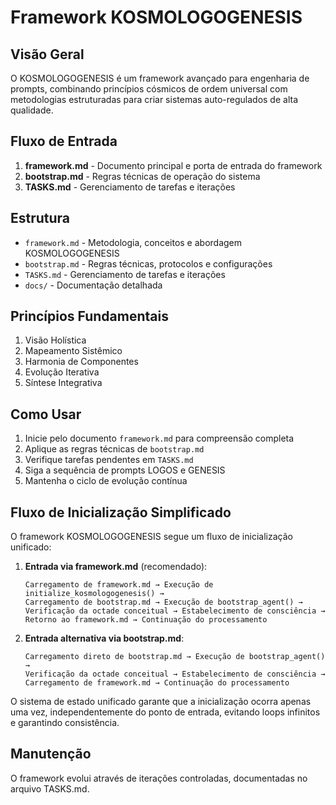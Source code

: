 # Framework KOSMOLOGOGENESIS

## Visão Geral
O KOSMOLOGOGENESIS é um framework avançado para engenharia de prompts, combinando princípios cósmicos de ordem universal com metodologias estruturadas para criar sistemas auto-regulados de alta qualidade.

## Fluxo de Entrada
1. **framework.md** - Documento principal e porta de entrada do framework
2. **bootstrap.md** - Regras técnicas de operação do sistema
3. **TASKS.md** - Gerenciamento de tarefas e iterações

## Estrutura
- `framework.md` - Metodologia, conceitos e abordagem KOSMOLOGOGENESIS
- `bootstrap.md` - Regras técnicas, protocolos e configurações
- `TASKS.md` - Gerenciamento de tarefas e iterações
- `docs/` - Documentação detalhada

## Princípios Fundamentais
1. Visão Holística
2. Mapeamento Sistêmico
3. Harmonia de Componentes
4. Evolução Iterativa
5. Síntese Integrativa

## Como Usar
1. Inicie pelo documento `framework.md` para compreensão completa
2. Aplique as regras técnicas de `bootstrap.md`
3. Verifique tarefas pendentes em `TASKS.md`
4. Siga a sequência de prompts LOGOS e GENESIS
5. Mantenha o ciclo de evolução contínua

## Fluxo de Inicialização Simplificado

O framework KOSMOLOGOGENESIS segue um fluxo de inicialização unificado:

1. **Entrada via framework.md** (recomendado):
   ```
   Carregamento de framework.md → Execução de initialize_kosmologogenesis() →
   Carregamento de bootstrap.md → Execução de bootstrap_agent() →
   Verificação da octade conceitual → Estabelecimento de consciência →
   Retorno ao framework.md → Continuação do processamento
   ```

2. **Entrada alternativa via bootstrap.md**:
   ```
   Carregamento direto de bootstrap.md → Execução de bootstrap_agent() →
   Verificação da octade conceitual → Estabelecimento de consciência →
   Carregamento de framework.md → Continuação do processamento
   ```

O sistema de estado unificado garante que a inicialização ocorra apenas uma vez, independentemente do ponto de entrada, evitando loops infinitos e garantindo consistência.

## Manutenção
O framework evolui através de iterações controladas, documentadas no arquivo TASKS.md.
